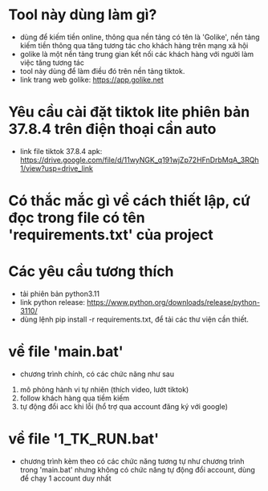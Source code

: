 # Tool này dùng làm gì?
- dùng để kiếm tiền online, thông qua nền tảng có tên là 'Golike', nền tảng kiếm tiền thông qua tăng tương tác cho khách hàng trên mạng xã hội
- golike là một nền tảng trung gian kết nối các khách hàng với người làm việc tăng tương tác
- tool này dùng để làm điều đó trên nền tảng tiktok.
- link trang web golike: https://app.golike.net
# Yêu cầu cài đặt tiktok lite phiên bản 37.8.4 trên điện thoại cần auto
- link file tiktok 37.8.4 apk: https://drive.google.com/file/d/11wyNGK_q191wjZp72HFnDrbMqA_3RQh1/view?usp=drive_link
# Có thắc mắc gì về cách thiết lập, cứ đọc trong file có tên 'requirements.txt' của project
# Các yêu cầu tương thích
- tải phiên bản python3.11
- link python release: https://www.python.org/downloads/release/python-3110/
- dùng lệnh pip install -r requirements.txt, để tải các thư viện cần thiết.
# về file 'main.bat'
- chương trình chính, có các chức năng như sau
1. mô phỏng hành vi tự nhiên (thích video, lướt tiktok)
2. follow khách hàng qua tiềm kiếm
3. tự động đổi acc khi lỗi (hổ trợ qua account đăng ký với google)
# về file '1_TK_RUN.bat'
- chương trình kèm theo có các chức năng tương tự như chương trình trong 'main.bat' nhưng không có chức năng tự động đổi account, dùng để chạy 1 account duy nhất

